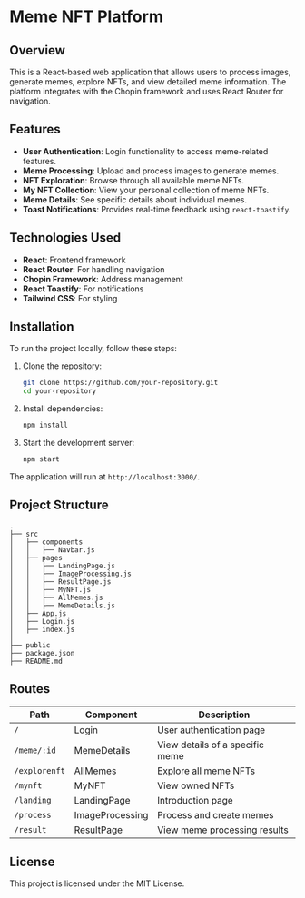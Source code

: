 # Meme NFT Platform

## Overview

This is a React-based web application that allows users to process images, generate memes, explore NFTs, and view detailed meme information. The platform integrates with the Chopin framework and uses React Router for navigation.

## Features

- **User Authentication**: Login functionality to access meme-related features.
- **Meme Processing**: Upload and process images to generate memes.
- **NFT Exploration**: Browse through all available meme NFTs.
- **My NFT Collection**: View your personal collection of meme NFTs.
- **Meme Details**: See specific details about individual memes.
- **Toast Notifications**: Provides real-time feedback using `react-toastify`.

## Technologies Used

- **React**: Frontend framework
- **React Router**: For handling navigation
- **Chopin Framework**: Address management
- **React Toastify**: For notifications
- **Tailwind CSS**: For styling

## Installation

To run the project locally, follow these steps:

1. Clone the repository:

   ```sh
   git clone https://github.com/your-repository.git
   cd your-repository
   ```

2. Install dependencies:

   ```sh
   npm install
   ```

3. Start the development server:

   ```sh
   npm start
   ```

The application will run at `http://localhost:3000/`.

## Project Structure

```
.
├── src
│   ├── components
│   │   ├── Navbar.js
│   ├── pages
│   │   ├── LandingPage.js
│   │   ├── ImageProcessing.js
│   │   ├── ResultPage.js
│   │   ├── MyNFT.js
│   │   ├── AllMemes.js
│   │   ├── MemeDetails.js
│   ├── App.js
│   ├── Login.js
│   ├── index.js
│
├── public
├── package.json
├── README.md
```

## Routes

| Path          | Component       | Description                     |
| ------------- | --------------- | ------------------------------- |
| `/`           | Login           | User authentication page        |
| `/meme/:id`   | MemeDetails     | View details of a specific meme |
| `/explorenft` | AllMemes        | Explore all meme NFTs           |
| `/mynft`      | MyNFT           | View owned NFTs                 |
| `/landing`    | LandingPage     | Introduction page               |
| `/process`    | ImageProcessing | Process and create memes        |
| `/result`     | ResultPage      | View meme processing results    |

## License

This project is licensed under the MIT License.

